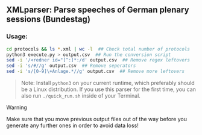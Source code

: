 ## XMLparser: Parse speeches of German plenary sessions (Bundestag)

### Usage:

```bash
cd protocols && ls *.xml | wc -l  ## Check total number of protocols
python3 execute.py > output.csv  ## Run the conversion script
sed -i '/<redner id="[^:]*:/d' output.csv  ## Remove regex leftovers
sed -i 's/#//g' output.csv  ## Remove seperators
sed -i 's/[0-9]\+Anlage.*//g' output.csv  ## Remove more leftovers
```

> Note: Install `python3` on your current runtime, which preferably should be a Linux distribution. If you use this parser for the first time, you can also run `./quick_run.sh` inside of your Terminal.

> [!WARNING]
> Make sure that you move previous output files out of the way before you generate any further ones in order to avoid data loss!
